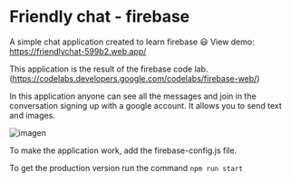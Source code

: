 
# Friendly chat - firebase
A simple chat application created to learn firebase 😃
 View demo: https://friendlychat-599b2.web.app/

This application is the result of the firebase code lab. (https://codelabs.developers.google.com/codelabs/firebase-web/)

In this application anyone can see all the messages and join in the conversation signing up with a google account. It allows you to send text and images.

![imagen](https://user-images.githubusercontent.com/77217577/189266219-88e6d746-20c6-4c52-b272-6bde334ff827.png)

To make the application work, add the firebase-config.js file.

To get the production version run the command `npm run start`
